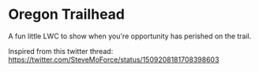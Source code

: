 # Oregon Trailhead

A fun little LWC to show when you're opportunity has perished on the trail. 

Inspired from this twitter thread: https://twitter.com/SteveMoForce/status/1509208181708398603

